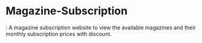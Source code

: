 # Magazine-Subscription

: A magazine subscription website to view the available magazines and their monthly subscription prices with discount. 
